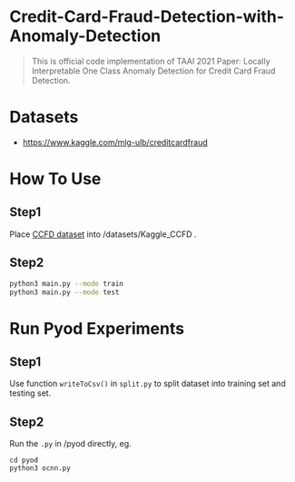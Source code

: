 # Credit-Card-Fraud-Detection-with-Anomaly-Detection
> This is official code implementation of TAAI 2021 Paper: Locally Interpretable One Class Anomaly Detection for Credit Card Fraud Detection.

# Datasets
* https://www.kaggle.com/mlg-ulb/creditcardfraud

# How To Use
## Step1
Place [CCFD dataset](https://www.kaggle.com/mlg-ulb/creditcardfraud) into /datasets/Kaggle_CCFD .
## Step2
```bash
python3 main.py --mode train
python3 main.py --mode test
```

# Run Pyod Experiments
## Step1
Use function ```writeToCsv()``` in ```split.py``` to split dataset into training set and testing set.
## Step2
Run the ```.py``` in /pyod directly, eg.
```
cd pyod
python3 ocnn.py
```

